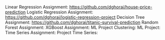 Linear Regression Assignment: https://github.com/dghorai/house-price-prediction
Logistic Regression Assignment: https://github.com/dghorai/logistic-regression-project
Decision Tree Assignment: https://github.com/dghorai/titanic-survival-prediction
Random Forest Assignment:
XGBoost Assignment:
ML Project Clustering:
ML Project:
Time Series Assignment:
Project Time Series: